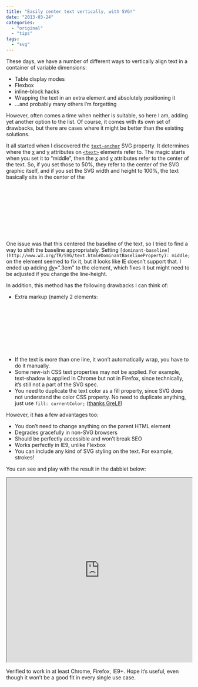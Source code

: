 ```yaml
---
title: "Easily center text vertically, with SVG!"
date: "2013-03-24"
categories: 
  - "original"
  - "tips"
tags: 
  - "svg"
---
```


These days, we have a number of different ways to vertically align text in a container of variable dimensions:

- Table display modes
- Flexbox
- inline-block hacks
- Wrapping the text in an extra element and absolutely positioning it
- ...and probably many others I’m forgetting

However, often comes a time when neither is suitable, so here I am, adding yet another option to the list. Of course, it comes with its own set of drawbacks, but there are cases where it might be better than the existing solutions.

It all started when I discovered the [`text-anchor`](http://www.w3.org/TR/SVG/text.html#TextAnchorProperty) SVG property. It determines where the [x](http://www.w3.org/TR/SVG/text.html#TextElementXAttribute) and [y](http://www.w3.org/TR/SVG/text.html#TextElementYAttribute) attributes on [`<text>`](http://www.w3.org/TR/SVG/text.html#TextElement) elements refer to. The magic starts when you set it to “middle”, then the [x](http://www.w3.org/TR/SVG/text.html#TextElementXAttribute) and [y](http://www.w3.org/TR/SVG/text.html#TextElementYAttribute) attributes refer to the center of the text. So, if you set those to 50%, they refer to the center of the SVG graphic itself, and if you set the SVG width and height to 100%, the text basically sits in the center of the <svg>’s container, which could be any HTML element!

One issue was that this centered the baseline of the text, so I tried to find a way to shift the baseline appropriately. Setting `[dominant-baseline](http://www.w3.org/TR/SVG/text.html#DominantBaselineProperty): middle;` on the [<text>](http://www.w3.org/TR/SVG/text.html#TextElement) element seemed to fix it, but it looks like IE doesn’t support that. I ended up adding [dy](http://www.w3.org/TR/SVG/text.html#TextElementDYAttribute)\=".3em" to the [<text>](http://www.w3.org/TR/SVG/text.html#TextElement) element, which fixes it but might need to be adjusted if you change the line-height.

In addition, this method has the following drawbacks I can think of:

- Extra markup (namely 2 elements: <svg> and [<text>](http://www.w3.org/TR/SVG/text.html#TextElement))
- If the text is more than one line, it won’t automatically wrap, you have to do it manually.
- Some new-ish CSS text properties may not be applied. For example, text-shadow is applied in Chrome but not in Firefox, since technically, it’s still not a part of the SVG spec.
- You need to duplicate the text color as a fill property, since SVG does not understand the color CSS property. No need to duplicate anything, just use `fill: currentColor;` ([thanks GreLI!](http://lea.verou.me/2013/03/easily-center-text-vertically-with-svg/#comment-841846526))

However, it has a few advantages too:

- You don’t need to change anything on the parent HTML element
- Degrades gracefully in non-SVG browsers
- Should be perfectly accessible and won’t break SEO
- Works perfectly in IE9, unlike Flexbox
- You can include any kind of SVG styling on the text. For example, strokes!

You can see and play with the result in the dabblet below:

<iframe src="http://dabblet.com/gist/5229803" height="500" width="100%"></iframe>

Verified to work in at least Chrome, Firefox, IE9+. Hope it’s useful, even though it won’t be a good fit in every single use case.
